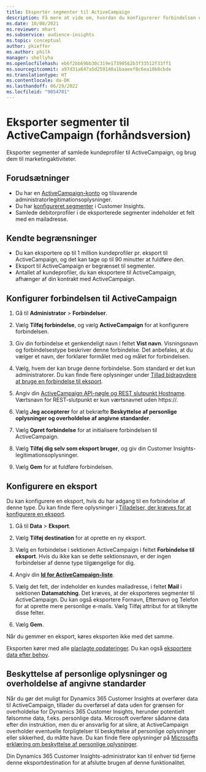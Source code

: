 ```yaml
---
title: Eksportér segmenter til ActiveCampaign
description: Få mere at vide om, hvordan du konfigurerer forbindelsen og eksporterer til ActiveCampaign.
ms.date: 10/08/2021
ms.reviewer: mhart
ms.subservice: audience-insights
ms.topic: conceptual
author: pkieffer
ms.author: philk
manager: shellyha
ms.openlocfilehash: eb6f2bb69bb30c319e17390562b3f33512f33ff1
ms.sourcegitcommit: a97d31a647a5d259140a1baaeef8c6ea10b8cbde
ms.translationtype: HT
ms.contentlocale: da-DK
ms.lasthandoff: 06/29/2022
ms.locfileid: "9054701"
---
```

# <a name="export-segments-to-activecampaign-preview"></a>Eksporter segmenter til ActiveCampaign (forhåndsversion)

Eksporter segmenter af samlede kundeprofiler til ActiveCampaign, og brug dem til marketingaktiviteter.

## <a name="prerequisites"></a>Forudsætninger

- Du har en [ActiveCampaign-konto](https://www.activecampaign.com/) og tilsvarende administratorlegitimationsoplysninger.
- Du har [konfigureret segmenter](segments.md) i Customer Insights.
- Samlede debitorprofiler i de eksporterede segmenter indeholder et felt med en mailadresse.

## <a name="known-limitations"></a>Kendte begrænsninger

- Du kan eksportere op til 1 million kundeprofiler pr. eksport til ActiveCampaign, og det kan tage op til 90 minutter at fuldføre den.
- Eksport til ActiveCampaign er begrænset til segmenter.
- Antallet af kundeprofiler, du kan eksportere til ActiveCampaign, afhænger af din kontrakt med ActiveCampaign.

## <a name="set-up-connection-to-activecampaign"></a>Konfigurer forbindelsen til ActiveCampaign

1. Gå til **Administrator** > **Forbindelser**.

1. Vælg **Tilføj forbindelse**, og vælg **ActiveCampaign** for at konfigurere forbindelsen.

1. Giv din forbindelse et genkendeligt navn i feltet **Vist navn**. Visningsnavn og forbindelsestype beskriver denne forbindelse. Det anbefales, at du vælger et navn, der forklarer formålet med og målet for forbindelsen.

1. Vælg, hvem der kan bruge denne forbindelse. Som standard er det kun administratorer. Du kan finde flere oplysninger under [Tillad bidragydere at bruge en forbindelse til eksport](connections.md#allow-contributors-to-use-a-connection-for-exports).

1. Angiv din [ActiveCampaign API-nøgle og REST slutpunkt Hostname](https://help.activecampaign.com/hc/articles/207317590-Getting-started-with-the-API#how-to-obtain-your-activecampaign-api-url-and-key). Værtsnavn for REST-slutpunkt er kun værtsnavnet uden https://. 

1. Vælg **Jeg accepterer** for at bekræfte **Beskyttelse af personlige oplysninger og overholdelse af angivne standarder**.

1. Vælg **Opret forbindelse** for at initialisere forbindelsen til ActiveCampaign.

1. Vælg **Tilføj dig selv som eksport bruger**, og giv din Customer Insights-legitimationsoplysninger.

1. Vælg **Gem** for at fuldføre forbindelsen.

## <a name="configure-an-export"></a>Konfigurere en eksport

Du kan konfigurere en eksport, hvis du har adgang til en forbindelse af denne type. Du kan finde flere oplysninger i [Tilladelser, der kræves for at konfigurere en eksport](export-destinations.md#set-up-a-new-export).

1. Gå til **Data** > **Eksport**.

1. Vælg **Tilføj destination** for at oprette en ny eksport.

1. Vælg en forbindelse i sektionen ActiveCampaign i feltet **Forbindelse til eksport**. Hvis du ikke kan se dette sektionsnavn, er der ingen forbindelser af denne type tilgængelige for dig.

1. Angiv din [**Id for ActiveCampaign-liste**](https://help.activecampaign.com/hc/articles/360000030559-How-to-create-a-list-in-ActiveCampaign).    

1. Vælg det felt, der indeholder en kundes mailadresse, i feltet **Mail** i sektionen **Datamatching**. Det kræves, at der eksporteres segmenter til ActiveCampaign. Du kan også eksportere Fornavn, Efternavn og Telefon for at oprette mere personlige e-mails. Vælg Tilføj attribut for at tilknytte disse felter.

1. Vælg **Gem**.

Når du gemmer en eksport, køres eksporten ikke med det samme.

Eksporten kører med alle [planlagte opdateringer](system.md#schedule-tab). Du kan også [eksportere data efter behov](export-destinations.md#run-exports-on-demand). 


## <a name="data-privacy-and-compliance"></a>Beskyttelse af personlige oplysninger og overholdelse af angivne standarder

Når du gør det muligt for Dynamics 365 Customer Insights at overfører data til ActiveCampaign, tillader du overførsel af data uden for grænsen for overholdelse for Dynamics 365 Customer Insights, herunder potentielt følsomme data, f.eks. personlige data. Microsoft overfører sådanne data efter din instruktion, men du er ansvarlig for at sikre, at ActiveCampaign overholder eventuelle forpligtelser til beskyttelse af personlige oplysninger eller sikkerhed, du måtte have. Du kan finde flere oplysninger på [Microsofts erklæring om beskyttelse af personlige oplysninger](https://go.microsoft.com/fwlink/?linkid=396732).

Din Dynamics 365 Customer Insights-administrator kan til enhver tid fjerne denne eksportdestination for at afslutte brugen af denne funktionalitet.
